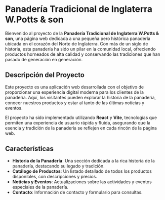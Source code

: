 # Panadería Tradicional de Inglaterra W.Potts & son

Bienvenido al proyecto de la **Panadería Tradicional de Inglaterra W.Potts & son**, una página web dedicada a una pequeña pero histórica panadería ubicada en el corazón del Norte de Inglaterra. Con más de un siglo de historia, esta panadería ha sido un pilar en la comunidad local, ofreciendo productos horneados de alta calidad y conservando las tradiciones que han pasado de generación en generación.

## Descripción del Proyecto

Este proyecto es una aplicación web desarrollada con el objetivo de proporcionar una experiencia digital moderna para los clientes de la panadería. Aquí, los visitantes pueden explorar la historia de la panadería, conocer nuestros productos y estar al tanto de las últimas noticias y eventos.

El proyecto ha sido implementado utilizando **React** y **Vite**, tecnologías que permiten una experiencia de usuario rápida y fluida, asegurando que la esencia y tradición de la panadería se reflejen en cada rincón de la página web.

## Características

- **Historia de la Panadería**: Una sección dedicada a la rica historia de la panadería, destacando su legado y tradición.
- **Catálogo de Productos**: Un listado detallado de todos los productos disponibles, con descripciones y precios.
- **Noticias y Eventos**: Actualizaciones sobre las actividades y eventos especiales de la panadería.
- **Contacto**: Información de contacto y formulario para consultas.
